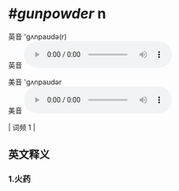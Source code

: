 # ***\#gunpowder*** n
英音 'ɡʌnpaʊdə(r)  
英音
<audio src="./media/gunpowder1.aac" controls="controls"></audio>

美音 'ɡʌnpaʊdər  
美音
<audio src="./media/gunpowder2.aac" controls="controls"></audio>



| 词频 1 |  

英文释义
---
### 1.**火药**  


